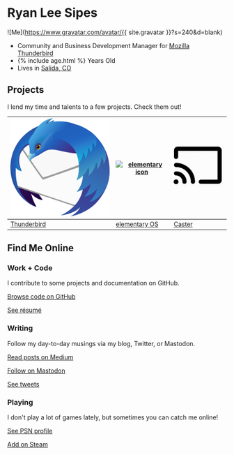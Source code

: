 # Ryan Lee Sipes

![Me](https://www.gravatar.com/avatar/{{ site.gravatar }}?s=240&d=blank)

<div class="summary">
    <ul class="fa-ul">
        <li><i class="fa-li fa fa-briefcase"></i>Community and Business Development Manager for <a href="https://thunderbird.net">Mozilla Thunderbird</a></li>
        <li><i class="fa-li fa fa-birthday-cake"></i><span id="age">{% include age.html %}</span> Years Old</li>
        <li><i class="fa-li fa fa-map-marker"></i>Lives in <a href="https://goo.gl/maps/K4Gtr3aXkzxNCPjr8">Salida, CO</a></li>
    </ul>
</div>

## Projects

I lend my time and talents to a few projects. Check them out!

| [![Thunderbird icon](images/icons/thunderbird.svg)](https://thunderbird.net) | [![elementary icon](https://elementary.io/images/icons/places/128/distributor-logo.svg)](https://elementary.io) | [![Caster icon](images/icons/casticon.png)](https://github.com/ryanleesipes/caster) |
|---|---|---|
| [Thunderbird](https://thunderbird.net) | [elementary OS](https://elementary.io) | [Caster](https://github.com/ryanleesipes/caster) |


## Find Me Online

### Work + Code

I contribute to some projects and documentation on GitHub.

<a href="https://github.com/ryanleesipes" class="read-more github"><i class="fab fa-fw fa-github"></i>Browse code on GitHub</a>

<a href="/resume" class="read-more resume"><i class="far fa-fw fa-file-alt"></i>See résumé</a>

### Writing

Follow my day-to-day musings via my blog, Twitter, or Mastodon.

<a href="https://blog.ryanleesipes.me" class="read-more blog"><i class="fas fa-fw fa-blog"></i>Read posts on Medium</a>

<a rel="me" href="https://mastodon.social/@ryanleesipes" class="read-more mastodon"><i class="fab fa-fw fa-mastodon"></i>Follow on Mastodon</a>

<a href="https://twitter.com/ryanleesipes" class="read-more twitter"><i class="fab fa-fw fa-twitter"></i>See tweets</a>

### Playing

I don't play a lot of games lately, but sometimes you can catch me online!

<a href="http://psnprofiles.com/TeamSipes" class="read-more psn"><i class="fa fa-fw fa-trophy"></i>See PSN profile</a>

<a href="http://steamcommunity.com/id/ryanleesipes/" class="read-more steam"><i class="fab fa-fw fa-steam-square"></i>Add on Steam</a>
